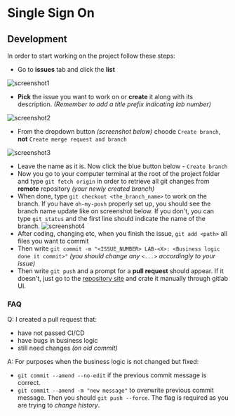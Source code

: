 # Single Sign On

## Development

In order to start working on the project follow these steps:

- Go to **issues** tab and click the **list**

![screenshot1](https://i.imgur.com/C1i9G01.png)

- **Pick** the issue you want to work on or **create** it along with its description. *(Remember to add a title prefix indicating lab number)*

![screenshot2](https://i.imgur.com/uIjsaQD.png)

- From the dropdown button *(screenshot below)* choode `Create branch`, **not** `Create merge request and branch`

![screenshot3](https://i.imgur.com/qHKMuc5.png)

- Leave the name as it is. Now click the blue button below - `Create branch`
- Now you go to your computer terminal at the root of the project folder and type `git fetch origin` in order to retrieve all git changes from **remote** repository *(your newly created branch)*
- When done, type `git checkout <the_branch_name>` to work on the branch. If you have `oh-my-posh` properly set up, you should see the branch name update like on screenshot below. If you don't, you can type `git status` and the first line should indicate the name of the branch.
![screenshot4](https://i.imgur.com/XpmOrXO.png)
- After coding, changing etc, when you finish the issue, `git add <path>` all files you want to commit
- Then write `git commit -m "<ISSUE_NUMBER> LAB-<X>: <Business logic done it commit>"` *(you should change any `<...>` accordingly to your issue)*
- Then write `git push` and a prompt for a **pull request** should appear. If it doesn't, just go to the [repository site](https://git.pg.edu.pl/p1304534/single_sign_on) and crate it manually through gitlab UI.

### FAQ

Q: I created a pull request that:
- have not passed CI/CD
- have bugs in business logic
- still need changes *(on old commit)*

A: For purposes when the business logic is not changed but fixed:
- `git commit --amend --no-edit` if the previous commit message is correct.
- `git commit --amend -m "new message"` to overwrite previous commit message.
Then you should `git push --force`. The flag is required as you are trying to *change history*.
